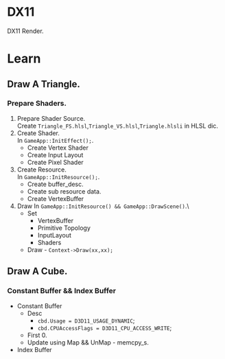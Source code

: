 # DX11
DX11 Render.

# Learn
## Draw A Triangle.
### Prepare Shaders.
1. Prepare Shader Source. \
Create `Triangle_FS.hlsl`,`Triangle_VS.hlsl`,`Triangle.hlsli` in HLSL dic.
2. Create Shader. \
   In `GameApp::InitEffect();`.
   - Create Vertex Shader
   - Create Input Layout
   - Create Pixel Shader
3. Create Resource. \
   In `GameApp::InitResource();`.
   - Create buffer_desc.
   - Create sub resource data.
   - Create VertexBuffer
4. Draw
   In `GameApp::InitResource() && GameApp::DrawScene()`.\
   - Set
     - VertexBuffer
     - Primitive Topology
     - InputLayout
     - Shaders
   - Draw - `Context->Draw(xx,xx);`

## Draw A Cube.
### Constant Buffer && Index Buffer
- Constant Buffer 
  - Desc
    - `cbd.Usage = D3D11_USAGE_DYNAMIC`;
    - `cbd.CPUAccessFlags = D3D11_CPU_ACCESS_WRITE`;
  - First 0.
  - Update using Map && UnMap - memcpy_s.
- Index Buffer